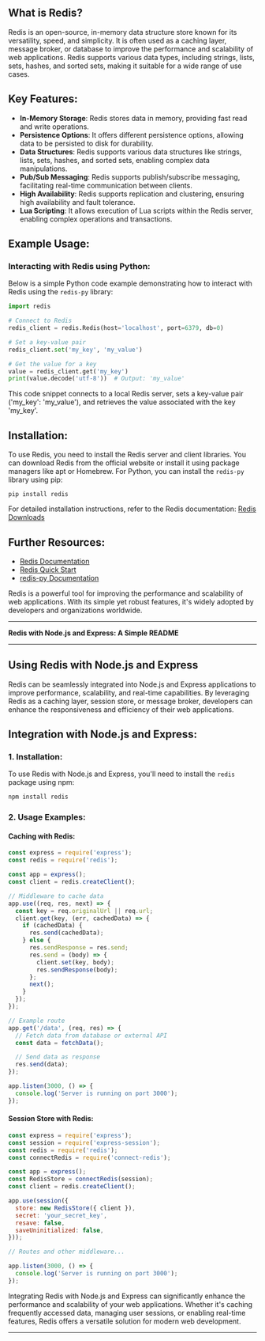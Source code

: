 ## What is Redis?

Redis is an open-source, in-memory data structure store known for its versatility, speed, and simplicity. It is often used as a caching layer, message broker, or database to improve the performance and scalability of web applications. Redis supports various data types, including strings, lists, sets, hashes, and sorted sets, making it suitable for a wide range of use cases.

## Key Features:

- **In-Memory Storage**: Redis stores data in memory, providing fast read and write operations.
- **Persistence Options**: It offers different persistence options, allowing data to be persisted to disk for durability.
- **Data Structures**: Redis supports various data structures like strings, lists, sets, hashes, and sorted sets, enabling complex data manipulations.
- **Pub/Sub Messaging**: Redis supports publish/subscribe messaging, facilitating real-time communication between clients.
- **High Availability**: Redis supports replication and clustering, ensuring high availability and fault tolerance.
- **Lua Scripting**: It allows execution of Lua scripts within the Redis server, enabling complex operations and transactions.

## Example Usage:

### Interacting with Redis using Python:

Below is a simple Python code example demonstrating how to interact with Redis using the `redis-py` library:

```python
import redis

# Connect to Redis
redis_client = redis.Redis(host='localhost', port=6379, db=0)

# Set a key-value pair
redis_client.set('my_key', 'my_value')

# Get the value for a key
value = redis_client.get('my_key')
print(value.decode('utf-8'))  # Output: 'my_value'
```

This code snippet connects to a local Redis server, sets a key-value pair ('my_key': 'my_value'), and retrieves the value associated with the key 'my_key'.

## Installation:

To use Redis, you need to install the Redis server and client libraries. You can download Redis from the official website or install it using package managers like apt or Homebrew. For Python, you can install the `redis-py` library using pip:

```
pip install redis
```

For detailed installation instructions, refer to the Redis documentation: [Redis Downloads](https://redis.io/download)

## Further Resources:

- [Redis Documentation](https://redis.io/documentation)
- [Redis Quick Start](https://redis.io/topics/quickstart)
- [redis-py Documentation](https://redis-py.readthedocs.io/en/stable/)

Redis is a powerful tool for improving the performance and scalability of web applications. With its simple yet robust features, it's widely adopted by developers and organizations worldwide.

---


**Redis with Node.js and Express: A Simple README**

---

## Using Redis with Node.js and Express

Redis can be seamlessly integrated into Node.js and Express applications to improve performance, scalability, and real-time capabilities. By leveraging Redis as a caching layer, session store, or message broker, developers can enhance the responsiveness and efficiency of their web applications.

## Integration with Node.js and Express:

### 1. Installation:

To use Redis with Node.js and Express, you'll need to install the `redis` package using npm:

```bash
npm install redis
```

### 2. Usage Examples:

#### Caching with Redis:

```javascript
const express = require('express');
const redis = require('redis');

const app = express();
const client = redis.createClient();

// Middleware to cache data
app.use((req, res, next) => {
  const key = req.originalUrl || req.url;
  client.get(key, (err, cachedData) => {
    if (cachedData) {
      res.send(cachedData);
    } else {
      res.sendResponse = res.send;
      res.send = (body) => {
        client.set(key, body);
        res.sendResponse(body);
      };
      next();
    }
  });
});

// Example route
app.get('/data', (req, res) => {
  // Fetch data from database or external API
  const data = fetchData();

  // Send data as response
  res.send(data);
});

app.listen(3000, () => {
  console.log('Server is running on port 3000');
});
```

#### Session Store with Redis:

```javascript
const express = require('express');
const session = require('express-session');
const redis = require('redis');
const connectRedis = require('connect-redis');

const app = express();
const RedisStore = connectRedis(session);
const client = redis.createClient();

app.use(session({
  store: new RedisStore({ client }),
  secret: 'your_secret_key',
  resave: false,
  saveUninitialized: false,
}));

// Routes and other middleware...

app.listen(3000, () => {
  console.log('Server is running on port 3000');
});
```

Integrating Redis with Node.js and Express can significantly enhance the performance and scalability of your web applications. Whether it's caching frequently accessed data, managing user sessions, or enabling real-time features, Redis offers a versatile solution for modern web development.

---
